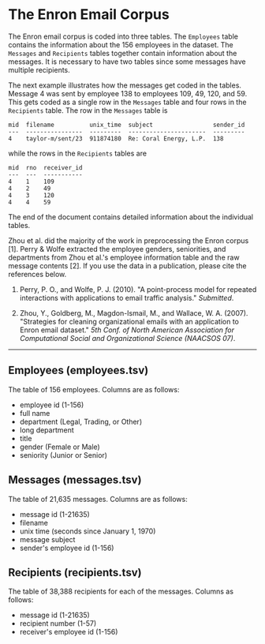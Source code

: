 The Enron Email Corpus
======================

The Enron email corpus is coded into three tables. The `Employees` table
contains the information about the 156 employees in the dataset. The
`Messages` and `Recipients` tables together contain information about the
messages. It is necessary to have two tables since some messages have multiple
recipients.


The next example illustrates how the messages get coded in the tables.
Message 4 was sent by employee 138 to employees 109, 49, 120, and 59. This
gets coded as a single row in the `Messages` table and four rows in the
`Recipients` table. The row in the `Messages` table is

    mid  filename          unix_time  subject                 sender_id
    ---  ----------------  ---------  ----------------------  ---------
    4    taylor-m/sent/23  911874180  Re: Coral Energy, L.P.  138
    
while the rows in the `Recipients` tables are

    mid  rno  receiver_id
    ---  ---  -----------
    4    1    109
    4    2    49
    4    3    120
    4    4    59


The end of the document contains detailed information about the individual 
tables.


Zhou et al. did the majority of the work in preprocessing the Enron corpus
[1]. Perry & Wolfe extracted the employee genders, seniorities, and
departments from Zhou et al.'s employee information table and the raw message
contents [2]. If you use the data in a publication, please cite the references
below.

  1. Perry, P. O.,  and Wolfe, P. J. (2010).  "A point-process model for
     repeated interactions with applications to email traffic analysis."
     _Submitted_.

  2. Zhou, Y., Goldberg, M., Magdon-Ismail, M., and Wallace, W. A. (2007).
     "Strategies for cleaning organizational emails with an application to 
     Enron email dataset." _5th Conf. of North American Association for 
     Computational Social and Organizational Science (NAACSOS 07)_.


* * * * * * * * * * * * * * * * * * * * * * * * * * * * * * * * * * * * * * *


Employees (employees.tsv)
-------------------------

The table of 156 employees. Columns are as follows:

  - employee id (1-156)
  - full name
  - department (Legal, Trading, or Other)
  - long department
  - title
  - gender (Female or Male)
  - seniority (Junior or Senior)
  

Messages (messages.tsv)
-----------------------

The table of 21,635 messages. Columns are as follows:

  - message id (1-21635)
  - filename
  - unix time (seconds since January 1, 1970)
  - message subject
  - sender's employee id (1-156)
  

Recipients (recipients.tsv)
---------------------------

The table of 38,388 recipients for each of the messages. Columns as follows:

  - message id (1-21635)
  - recipient number (1-57)
  - receiver's employee id (1-156)
